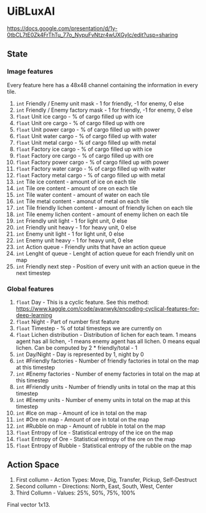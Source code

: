 # UiBLuxAI

https://docs.google.com/presentation/d/1y-0tbCL7tE0Zk4FrThTu_77o_NypuFvNtzr4wUXGyIc/edit?usp=sharing

## State

### Image features

Every feature here has a 48x48 channel containing the information in every tile.

1. `int` Friendly / Enemy unit mask  -  1 for friendly, -1 for enemy, 0 else
2. `int` Friendly / Enemy factory mask  -  1 for friendly, -1 for enemy, 0 else
3. `float` Unit ice cargo -  % of cargo filled up with ice
4. `float` Unit ore cargo -  % of cargo filled up with ore
5. `float` Unit power cargo -  % of cargo filled up with power
6. `float` Unit water cargo -  % of cargo filled up with water
7. `float` Unit metal cargo -  % of cargo filled up with metal
8. `float` Factory ice cargo -  % of cargo filled up with ice
9. `float` Factory ore cargo -  % of cargo filled up with ore
10. `float` Factory power cargo -  % of cargo filled up with power
11. `float` Factory water cargo -  % of cargo filled up with water
12. `float` Factory metal cargo -  % of cargo filled up with metal
13. `int` Tile ice content -  amount of ice on each tile
14. `int` Tile ore content  -  amount of ore on each tile
15. `int` Tile water content  -  amount of water on each tile
16. `int` Tile metal content  -  amonut of metal on each tile
17. `int` Tile friendly lichen content  -  amount of friendly lichen on each tile
18. `int` Tile enemy lichen content  -  amount of enemy lichen on each tile
19. `int` Friendly unit light  -  1 for light unit, 0 else
20. `int` Friendly unit heavy  -  1 for heavy unit, 0 else
21. `int` Enemy unit light  -  1 for light unit, 0 else
22. `int` Enemy unit heavy  -  1 for heavy unit, 0 else
23. `int` Action queue  -  Friendly units that have an action queue
24. `int` Lenght of queue  -  Lenght of action queue for each friendly unit on map
25. `int` Friendly next step  -  Position of every unit with an action queue in the next timestep


### Global features
1. `float` Day -  This is a cyclic feature. See this method: https://www.kaggle.com/code/avanwyk/encoding-cyclical-features-for-deep-learning
2. `float` Night -  Part of number first feature
3. `float` Timestep  -  % of total timesteps we are currently on
4. `float` Lichen distribution  -  Distribution of lichen for each team. 1 means agent has all lichen, -1 means enemy agent has all lichen. 0 means equal lichen. Can be computed by 2 * friendly/total - 1
5. `int` Day/Night  -  Day is represented by 1, night by 0
6. `int` #Friendly factories  -  Number of friendly factories in total on the map at this timestep
7. `int` #Enemy factories  -  Number of enemy factories in total on the map at this timestep
8. `int` #Friendly units  -  Number of friendly units in total on the map at this timestep
9. `int` #Enemy units  -  Number of enemy units in total on the map at this timestep
10. `int` #Ice on map  -  Amount of ice in total on the map
11. `int` #Ore on map  -  Amount of ore in total on the map
12. `int` #Rubble on map  -  Amount of rubble in total on the map
13. `float` Entropy of Ice  -  Statistical entropy of the ice on the map
14. `float` Entropy of Ore  -  Statistical entropy of the ore on the map
13. `float` Entropy of Rubble  -  Statistical entropy of the rubble on the map


## Action Space

1. First collumn - Action Types:  Move, Dig, Transfer, Pickup, Self-Destruct
2. Second collumn - Directions:   North, East, South, West, Center
3. Third Collumn - Values:        25%, 50%, 75%, 100%

Final vector 1x13.
